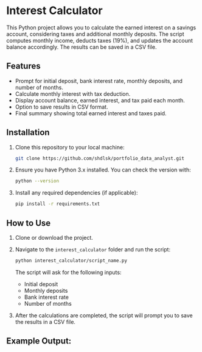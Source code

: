 # Interest Calculator

This Python project allows you to calculate the earned interest on a savings account, considering taxes and additional monthly deposits. The script computes monthly income, deducts taxes (19%), and updates the account balance accordingly. The results can be saved in a CSV file.

## Features

- Prompt for initial deposit, bank interest rate, monthly deposits, and number of months.
- Calculate monthly interest with tax deduction.
- Display account balance, earned interest, and tax paid each month.
- Option to save results in CSV format.
- Final summary showing total earned interest and taxes paid.

## Installation

1. Clone this repository to your local machine:

    ```bash
    git clone https://github.com/shdlsk/portfolio_data_analyst.git
    ```

2. Ensure you have Python 3.x installed. You can check the version with:

    ```bash
    python --version
    ```

3. Install any required dependencies (if applicable):

    ```bash
    pip install -r requirements.txt
    ```

## How to Use

1. Clone or download the project.
2. Navigate to the `interest_calculator` folder and run the script:

    ```bash
    python interest_calculator/script_name.py
    ```

    The script will ask for the following inputs:
    - Initial deposit
    - Monthly deposits
    - Bank interest rate
    - Number of months

3. After the calculations are completed, the script will prompt you to save the results in a CSV file.

## Example Output: